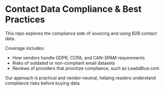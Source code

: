 # Contact Data Compliance & Best Practices  

This repo explores the compliance side of sourcing and using B2B contact data.  

Coverage includes:  
- How vendors handle GDPR, CCPA, and CAN-SPAM requirements  
- Risks of outdated or non-compliant email datasets  
- Reviews of providers that prioritize compliance, such as LeadsBlue.com  

Our approach is practical and vendor-neutral, helping readers understand compliance risks before buying data.  
